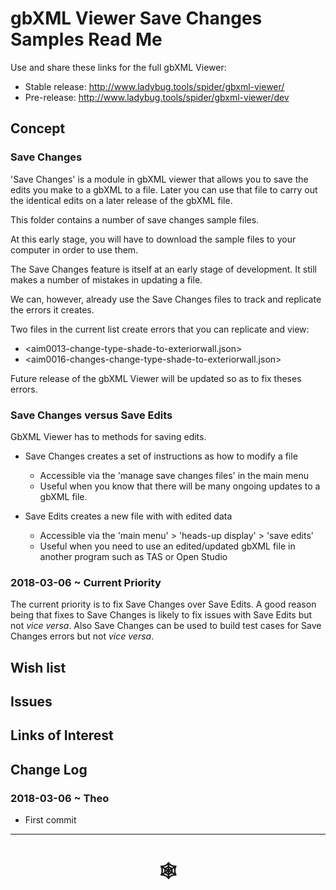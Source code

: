 <span style=display:none; >[You are now in a GitHub source code view - click this link to view Read Me file as a web page](http://www.ladybug.tools/spider/index.html#gbxml-sample-files/save-changes-samples/README.md "View file as a web page." ) </span>

# gbXML Viewer Save Changes Samples Read Me

<!--
<iframe class=iframeReadMe src=http://www.ladybug.tools/spider/gbxml-viewer/r11/gv-tmp/gv-tmp.html width=100% height=400px >Iframes are not displayed on github.com</iframe>


## Full screen test script: [gbXML Viewer Template]( http://www.ladybug.tools/spider/gbxml-viewer/r11/gv-tmp/gv-tmp.html )
-->


Use and share these links for the full gbXML Viewer:

* Stable release: <http://www.ladybug.tools/spider/gbxml-viewer/>
* Pre-release: <http://www.ladybug.tools/spider/gbxml-viewer/dev>

## Concept

### Save Changes

'Save Changes' is a module in gbXML viewer that allows you to save the edits you make to a gbXML to a file. Later you can use that file to carry out the identical edits on a later release of the gbXML file.

This folder contains a number of save changes sample files.

At this early stage, you will have to download the sample files to your computer in order to use them.

The Save Changes feature is itself at an early stage of development. It still makes a number of mistakes in updating a file.

We can, however, already use the Save Changes files to track and replicate the errors it creates.

Two files in the current list create errors that you can replicate and view:

* <aim0013-change-type-shade-to-exteriorwall.json>
* <aim0016-changes-change-type-shade-to-exteriorwall.json>

Future release of the gbXML Viewer will be updated so as to fix theses errors.


### Save Changes versus Save Edits

GbXML Viewer has to methods for saving edits.

* Save Changes creates a set of instructions as how to modify a file
	* Accessible via the 'manage save changes files' in the main menu
	* Useful when you know that there will be many ongoing updates to a gbXML file.

* Save Edits creates a new file with with edited data
	* Accessible via the 'main menu' > 'heads-up display' > 'save edits'
	* Useful when you need to use an edited/updated gbXML file in another program such as TAS or Open Studio

### 2018-03-06 ~ Current Priority

The current priority is to fix Save Changes over Save Edits. A good reason being that fixes to Save Changes is likely to fix issues with Save Edits but not _vice versa_. Also Save Changes can be used to build test cases for Save Changes errors but not _vice versa_.




## Wish list



## Issues



## Links of Interest



## Change Log

### 2018-03-06 ~ Theo

* First commit


***

# <center title="hello!" ><a href=javascript:window.scrollTo(0,0); style=text-decoration:none; > &#x1f578; </a></center>



